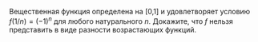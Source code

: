 Вещественная функция определена на [0,1]  и удовлетворяет условию $f(1/n)=(-1)^n$  для любого натурального  $n$.  Докажите, что $f$  нельзя представить в виде разности возрастающих функций.